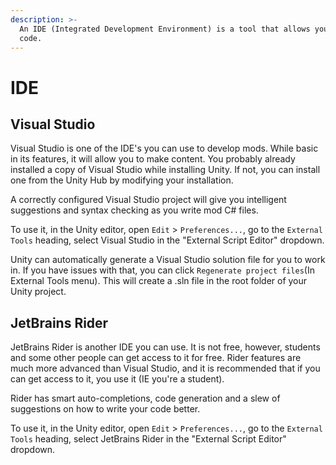 ```yaml
---
description: >-
  An IDE (Integrated Development Environment) is a tool that allows you to write
  code.
---
```


# IDE

## Visual Studio

Visual Studio is one of the IDE's you can use to develop mods. While basic in its features, it will allow you to make content. You probably already installed a copy of Visual Studio while installing Unity. If not, you can install one from the Unity Hub by modifying your installation.

A correctly configured Visual Studio project will give you intelligent suggestions and syntax checking as you write mod C# files.

To use it, in the Unity editor, open `Edit` > `Preferences...`,  go to the `External Tools` heading, select Visual Studio in the "External Script Editor" dropdown.

Unity can automatically generate a Visual Studio solution file for you to work in. If you have issues with that, you can click `Regenerate project files`(In External Tools menu). This will create a .sln file in the root folder of your Unity project.

## JetBrains Rider

JetBrains Rider is another IDE you can use. It is not free, however, students and some other people can get access to it for free. Rider features are much more advanced than Visual Studio, and it is recommended that if you can get access to it, you use it (IE you're a student).

Rider has smart auto-completions, code generation and a slew of suggestions on how to write your code better.

To use it, in the Unity editor, open `Edit` > `Preferences...`,  go to the `External Tools` heading, select JetBrains Rider in the "External Script Editor" dropdown.

